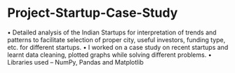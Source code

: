 # Project-Startup-Case-Study
• Detailed analysis of the Indian Startups for interpretation of trends and patterns to facilitate selection of proper city, useful investors, funding type, etc. for different startups.
• I worked on a case study on recent startups and learnt data cleaning, plotted graphs while solving different problems.
• Libraries used – NumPy, Pandas and Matplotlib
